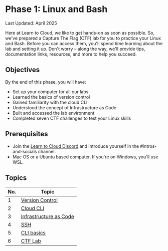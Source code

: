 # Phase 1: Linux and Bash

Last Updated: April 2025

Here at Learn to Cloud, we like to get hands-on as soon as possible. So, we've prepared a Capture The Flag (CTF) lab for you to practice your Linux and Bash. Before you can access them, you'll spend time learning about the lab and setting it up. Don't worry – along the way, we'll provide tips, documentation links, resources, and more to help you succeed.

## Objectives

By the end of this phase, you will have:

- Set up your computer for all our labs
- Learned the basics of version control
- Gained familiarity with the cloud CLI
- Understood the concept of Infrastructure as Code
- Built and accessed the lab environment
- Completed seven CTF challenges to test your Linux skills

## Prerequisites

- Join the [Learn to Cloud Discord](https://discord.learntocloud.guide) and introduce yourself in the #intros-and-socials channel.
- Mac OS or a Ubuntu based computer. If you're on Windows, you'll use WSL.

## Topics

| No. | Topic
|-----|------------------------------
| 1   | [Version Control](1-versioncontrol.md)
| 2   | [Cloud CLI](2-cli.md)
| 3   | [Infrastructure as Code](3-iac.md)
| 4   | [SSH](4-ssh.md)
| 5   | [CLI basics](5-clibasics.md)
| 6   | [CTF Lab](6-ctf.md)
